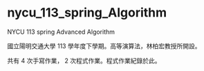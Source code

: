 # nycu_113_spring_Algorithm

NYCU 113 spring Advanced Algorithm

國立陽明交通大學 113 學年度下學期。高等演算法，林柏宏教授所開設。

共有 4 次手寫作業， 2 次程式作業。程式作業紀錄於此。